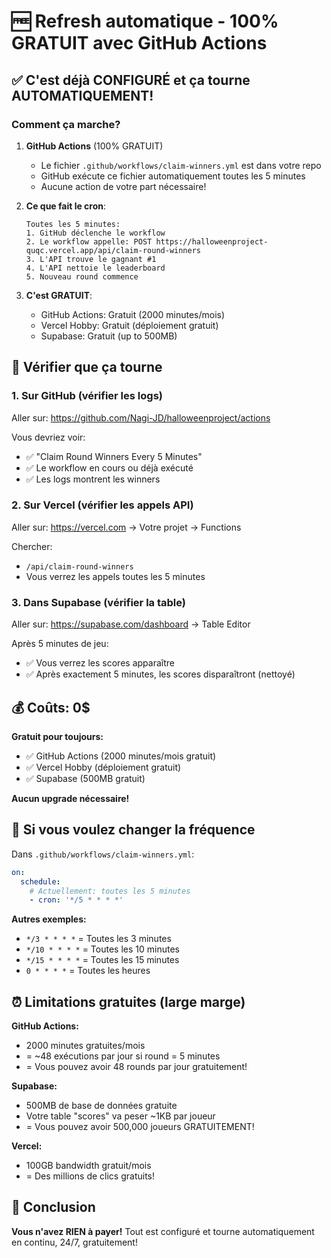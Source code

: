 # 🆓 Refresh automatique - 100% GRATUIT avec GitHub Actions

## ✅ C'est déjà CONFIGURÉ et ça tourne AUTOMATIQUEMENT!

### Comment ça marche?

1. **GitHub Actions** (100% GRATUIT)
   - Le fichier `.github/workflows/claim-winners.yml` est dans votre repo
   - GitHub exécute ce fichier automatiquement toutes les 5 minutes
   - Aucune action de votre part nécessaire!

2. **Ce que fait le cron**:
   ```
   Toutes les 5 minutes:
   1. GitHub déclenche le workflow
   2. Le workflow appelle: POST https://halloweenproject-quqc.vercel.app/api/claim-round-winners
   3. L'API trouve le gagnant #1
   4. L'API nettoie le leaderboard
   5. Nouveau round commence
   ```

3. **C'est GRATUIT**:
   - GitHub Actions: Gratuit (2000 minutes/mois)
   - Vercel Hobby: Gratuit (déploiement gratuit)
   - Supabase: Gratuit (up to 500MB)

## 🎯 Vérifier que ça tourne

### 1. Sur GitHub (vérifier les logs)

Aller sur: https://github.com/Nagi-JD/halloweenproject/actions

Vous devriez voir:
- ✅ "Claim Round Winners Every 5 Minutes"
- ✅ Le workflow en cours ou déjà exécuté
- ✅ Les logs montrent les winners

### 2. Sur Vercel (vérifier les appels API)

Aller sur: https://vercel.com → Votre projet → Functions

Chercher:
- `/api/claim-round-winners`
- Vous verrez les appels toutes les 5 minutes

### 3. Dans Supabase (vérifier la table)

Aller sur: https://supabase.com/dashboard → Table Editor

Après 5 minutes de jeu:
- ✅ Vous verrez les scores apparaître
- ✅ Après exactement 5 minutes, les scores disparaîtront (nettoyé)

## 💰 Coûts: 0$

**Gratuit pour toujours:**
- ✅ GitHub Actions (2000 minutes/mois gratuit)
- ✅ Vercel Hobby (déploiement gratuit)
- ✅ Supabase (500MB gratuit)

**Aucun upgrade nécessaire!**

## 🔧 Si vous voulez changer la fréquence

Dans `.github/workflows/claim-winners.yml`:

```yaml
on:
  schedule:
    # Actuellement: toutes les 5 minutes
    - cron: '*/5 * * * *'
```

**Autres exemples:**
- `*/3 * * * *` = Toutes les 3 minutes
- `*/10 * * * *` = Toutes les 10 minutes  
- `*/15 * * * *` = Toutes les 15 minutes
- `0 * * * *` = Toutes les heures

## ⏰ Limitations gratuites (large marge)

**GitHub Actions:**
- 2000 minutes gratuites/mois
- = ~48 exécutions par jour si round = 5 minutes
- = Vous pouvez avoir 48 rounds par jour gratuitement!

**Supabase:**
- 500MB de base de données gratuite
- Votre table "scores" va peser ~1KB par joueur
- = Vous pouvez avoir 500,000 joueurs GRATUITEMENT!

**Vercel:**
- 100GB bandwidth gratuit/mois
- = Des millions de clics gratuits!

## 🎉 Conclusion

**Vous n'avez RIEN à payer!** Tout est configuré et tourne automatiquement en continu, 24/7, gratuitement!

